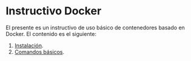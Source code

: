 # Instructivo Docker
El presente es un instructivo de uso básico de contenedores basado en Docker. El contenido es el siguiente: 

1. [Instalación](/01-instalacion.md).
2. [Comandos básicos](/02-comandos-basicos.md).


